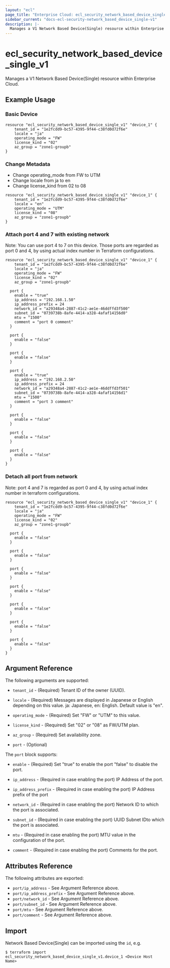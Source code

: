 ```yaml
---
layout: "ecl"
page_title: "Enterprise Cloud: ecl_security_network_based_device_single_v1"
sidebar_current: "docs-ecl-security-network_based_device_single-v1"
description: |-
  Manages a V1 Network Based Device(Single) resource within Enterprise Cloud.
---
```


# ecl\_security\_network\_based\_device\_single\_v1

Manages a V1 Network Based Device(Single) resource within Enterprise Cloud.

## Example Usage

### Basic Device

```hcl
resource "ecl_security_network_based_device_single_v1" "device_1" {
	tenant_id = "1e2fcdd9-bc57-4395-9f44-c38fd0d72f6e"
	locale = "ja"
	operating_mode = "FW"
	license_kind = "02"
	az_group = "zone1-groupb"
}
```

### Change Metadata

- Change operating_mode from FW to UTM
- Change locale from ja to en
- Change license_kind from 02 to 08

```hcl
resource "ecl_security_network_based_device_single_v1" "device_1" {
	tenant_id = "1e2fcdd9-bc57-4395-9f44-c38fd0d72f6e"
	locale = "en"
	operating_mode = "UTM"
	license_kind = "08"
	az_group = "zone1-groupb"
}
```

### Attach port 4 and 7 with existing network

Note: You can use port 4 to 7 on this device.
  Those ports are regarded as port 0 and 4,
  by using actual index number in Terraform configurations.

```hcl
resource "ecl_security_network_based_device_single_v1" "device_1" {
	tenant_id = "1e2fcdd9-bc57-4395-9f44-c38fd0d72f6e"
	locale = "ja"
	operating_mode = "FW"
	license_kind = "02"
	az_group = "zone1-groupb"

  port {
    enable = "true"
    ip_address = "192.168.1.50"
    ip_address_prefix = 24
    network_id = "a29348a4-2887-41c2-ae1e-46ddffd3f500"
    subnet_id = "0739738b-8afe-4414-a328-4afaf14156d0"
    mtu = "1500"
    comment = "port 0 comment"
  }

  port {
    enable = "false"
  }

  port {
    enable = "false"
  }
  
  port {
    enable = "true"
    ip_address = "192.168.2.50"
    ip_address_prefix = 24
    network_id = "a29348a4-2887-41c2-ae1e-46ddffd3f501"
    subnet_id = "0739738b-8afe-4414-a328-4afaf14156d1"
    mtu = "1500"
    comment = "port 3 comment"
  }

  port {
    enable = "false"
  }

  port {
    enable = "false"
  }

  port {
    enable = "false"
  }
}
```
### Detach all port from network

Note: port 4 and 7 is regarded as port 0 and 4,
  by using actual index number in terraform configurations.

```hcl
resource "ecl_security_network_based_device_single_v1" "device_1" {
	tenant_id = "1e2fcdd9-bc57-4395-9f44-c38fd0d72f6e"
	locale = "ja"
	operating_mode = "FW"
	license_kind = "02"
	az_group = "zone1-groupb"

  port {
    enable = "false"
  }

  port {
    enable = "false"
  }

  port {
    enable = "false"
  }
  
  port {
    enable = "false"
  }

  port {
    enable = "false"
  }

  port {
    enable = "false"
  }

  port {
    enable = "false"
  }
}
```

## Argument Reference

The following arguments are supported:

* `tenant_id` - (Required) Tenant ID of the owner (UUID).

* `locale` - (Required) Messages are displayed in Japanese or English depending on this value.
  ja: Japanese, en: English. Default value is "en".

* `operating_mode` - (Required) 	Set "FW" or "UTM" to this value.

* `license_kind` - (Required) Set "02" or "08" as FW/UTM plan.

* `az_group` - (Required) Set availability zone.

* `port` - (Optional)

The `port` block supports:

* `enable` - (Required) 
  	Set "true" to enable the port "false" to disable the port.

* `ip_address` - (Required in case enabling the port) IP Address of the port.

* `ip_address_prefix` - (Required in case enabling the port) IP Address prefix of the port

* `network_id` - (Required in case enabling the port) Network ID to which the port is associated.

* `subnet_id` - (Required in case enabling the port) UUID	Subnet IDto which the port is associated.

* `mtu` - (Required in case enabling the port) MTU value in the configuration of the port.

* `comment` - (Required in case enabling the port) Comments for the port.


## Attributes Reference

The following attributes are exported:

* `port/ip_address` - See Argument Reference above.
* `port/ip_address_prefix` - See Argument Reference above.
* `port/network_id` - See Argument Reference above.
* `port/subnet_id` - See Argument Reference above.
* `port/mtu` - See Argument Reference above.
* `port/comment` - See Argument Reference above.

## Import

Network Based Device(Single) can be imported using the `id`, e.g.

```
$ terraform import ecl_security_network_based_device_single_v1.device_1 <Device Host Name>
```
